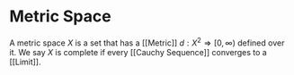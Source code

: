 # Metric Space

A metric space $X$ is a set that has a [[Metric]] $d: X^2 \Rightarrow [0, \infty)$ defined over it. We say $X$ is complete if every [[Cauchy Sequence]] converges to a [[Limit]].
